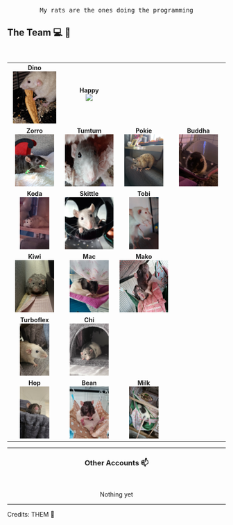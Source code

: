 <p align="center"> <samp>My rats are the ones doing the programming


## The Team :computer: :rat:

<br>
<table>
<tbody>
<tr>
<td align="center" width="20%">
<span><b><center>Dino</center></b></span> 
<img height=120px src="https://raw.githubusercontent.com/media253/media253/main/rats/dino.jpg"> 
</td>

<td align="center" width="20%">
<span><b><center>Happy</center></b></span> 
<img height=120px src="https://raw.githubusercontent.com/media253/media253/main/rats/happy.jpg"> 
</td>

</tr>
<tr>
<td align="center" width="20%">
<span><b><center>Zorro</center></b></span> 
<img height=120px src="https://raw.githubusercontent.com/media253/media253/main/rats/zorro.jpg"> 
</td>

<td align="center" width="20%">
<span><b><center>Tumtum</center></b></span> 
<img height=120px src="https://raw.githubusercontent.com/media253/media253/main/rats/tumtum.jpg"> 
</td>

<td align="center" width="20%">
<span><b><center>Pokie</center></b></span> 
<img height=120px src="https://raw.githubusercontent.com/media253/media253/main/rats/pokie.jpg"> 
</td>

<td align="center" width="20%">
<span><b><center>Buddha</center></b></span> 
<img height=120px src="https://raw.githubusercontent.com/media253/media253/main/rats/buddha.jpg"> 
</td>
</tr>

<tr>
<td align="center" width="20%">
<span><b><center>Koda</center></b></span> 
<img height=120px src="https://raw.githubusercontent.com/media253/media253/main/rats/koda.jpg"> 
</td>

<td align="center" width="20%">
<span><b><center>Skittle</center></b></span> 
<img height=120px src="https://raw.githubusercontent.com/media253/media253/main/rats/skittle.jpg"> 
</td>

<td align="center" width="20%">
<span><b><center>Tobi</center></b></span> 
<img height=120px src="https://raw.githubusercontent.com/media253/media253/main/rats/tobi.jpg"> 
</td>

</tr>

<tr>
<td align="center" width="20%">
<span><b><center>Kiwi</center></b></span> 
<img height=120px src="https://raw.githubusercontent.com/media253/media253/main/rats/kiwi.jpg"> 
</td>

<td align="center" width="20%">
<span><b><center>Mac</center></b></span> 
<img height=120px src="https://raw.githubusercontent.com/media253/media253/main/rats/mac.jpg"> 
</td>

<td align="center" width="20%">
<span><b><center>Mako</center></b></span> 
<img height=120px src="https://raw.githubusercontent.com/media253/media253/main/rats/mako.jpg"> 
</td>
</tr>

<tr>
<td align="center" width="20%">
<span><b><center>Turboflex</center></b></span> 
<img height=120px src="https://raw.githubusercontent.com/media253/media253/main/rats/turboflex.jpg"> 
</td>

<td align="center" width="20%">
<span><b><center>Chi</center></b></span> 
<img height=120px src="https://raw.githubusercontent.com/media253/media253/main/rats/chi.jpg"> 
</td>
</tr>

<tr>
<td align="center" width="20%">
<span><b><center>Hop</center></b></span> 
<img height=120px src="https://raw.githubusercontent.com/media253/media253/main/rats/hop.jpg"> 
</td>

<td align="center" width="20%">
<span><b><center>Bean</center></b></span> 
<img height=120px src="https://raw.githubusercontent.com/media253/media253/main/rats/bean.jpg"> 
</td>

<td align="center" width="20%">
<span><b><center>Milk</center></b></span> 
<img height=120px src="https://raw.githubusercontent.com/media253/media253/main/rats/milk.jpg"> 
</td>
</tr>

</tbody>
</table>

____



<h3 align="center"> Other Accounts 📫 </h3>
<br />
<p align="center">
Nothing yet

</p>

-----
Credits: THEM :rat:
